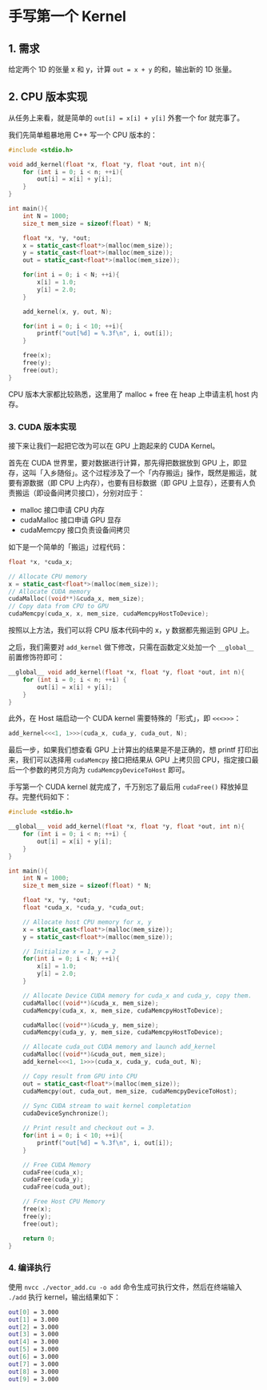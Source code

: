 # 手写第一个 Kernel 

## 1. 需求

给定两个 1D 的张量 x 和 y，计算 `out = x + y` 的和，输出新的 1D 张量。

## 2. CPU 版本实现

从任务上来看，就是简单的 `out[i] = x[i] + y[i]` 外套一个 for 就完事了。

我们先简单粗暴地用 C++ 写一个 CPU 版本的：

```cpp
#include <stdio.h>

void add_kernel(float *x, float *y, float *out, int n){
    for (int i = 0; i < n; ++i){
        out[i] = x[i] + y[i];
    }
}

int main(){
    int N = 1000;
    size_t mem_size = sizeof(float) * N;

    float *x, *y, *out;
    x = static_cast<float*>(malloc(mem_size));
    y = static_cast<float*>(malloc(mem_size));
    out = static_cast<float*>(malloc(mem_size));

    for(int i = 0; i < N; ++i){
        x[i] = 1.0;
        y[i] = 2.0;
    }

    add_kernel(x, y, out, N);

    for(int i = 0; i < 10; ++i){
        printf("out[%d] = %.3f\n", i, out[i]);
    }

    free(x);
    free(y);
    free(out);
}
```

CPU 版本大家都比较熟悉，这里用了 malloc + free 在 heap 上申请主机 host 内存。

### 3. CUDA 版本实现

接下来让我们一起把它改为可以在 GPU 上跑起来的 CUDA Kernel。

首先在 CUDA 世界里，要对数据进行计算，那先得把数据放到 GPU 上，即显存，这叫「入乡随俗」。这个过程涉及了一个「内存搬运」操作，既然是搬运，就要有源数据（即 CPU 上内存），也要有目标数据（即 GPU 上显存），还要有人负责搬运（即设备间拷贝接口），分别对应于：

+ malloc 接口申请 CPU 内存
+ cudaMalloc 接口申请 GPU 显存
+ cudaMemcpy 接口负责设备间拷贝

如下是一个简单的「搬运」过程代码：

```cpp
float *x, *cuda_x;

// Allocate CPU memory
x = static_cast<float*>(malloc(mem_size));
// Allocate CUDA memory
cudaMalloc((void**)&cuda_x, mem_size);
// Copy data from CPU to GPU
cudaMemcpy(cuda_x, x, mem_size, cudaMemcpyHostToDevice);
```

按照以上方法，我们可以将 CPU 版本代码中的 x，y 数据都先搬运到 GPU 上。

之后，我们需要对 `add_kernel` 做下修改，只需在函数定义处加一个 `__global__` 前置修饰符即可：

```cpp
__global__ void add_kernel(float *x, float *y, float *out, int n){
    for (int i = 0; i < n; ++i) {
        out[i] = x[i] + y[i];
    }
}
```

此外，在 Host 端启动一个 CUDA kernel 需要特殊的「形式」，即 `<<<>>>`：
```cpp
add_kernel<<<1, 1>>>(cuda_x, cuda_y, cuda_out, N);
```

最后一步，如果我们想查看 GPU 上计算出的结果是不是正确的，想 printf 打印出来，我们可以选择用 `cudaMemcpy` 接口把结果从 GPU 上拷贝回 CPU，指定接口最后一个参数的拷贝方向为 `cudaMemcpyDeviceToHost` 即可。

手写第一个 CUDA kernel 就完成了，千万别忘了最后用 `cudaFree()` 释放掉显存。完整代码如下：

```cpp
#include <stdio.h>

__global__ void add_kernel(float *x, float *y, float *out, int n){
    for (int i = 0; i < n; ++i) {
        out[i] = x[i] + y[i];
    }
}

int main(){
    int N = 1000;
    size_t mem_size = sizeof(float) * N;

    float *x, *y, *out;
    float *cuda_x, *cuda_y, *cuda_out;

    // Allocate host CPU memory for x, y
    x = static_cast<float*>(malloc(mem_size));
    y = static_cast<float*>(malloc(mem_size));

    // Initialize x = 1, y = 2
    for(int i = 0; i < N; ++i){
        x[i] = 1.0;
        y[i] = 2.0;
    }

    // Allocate Device CUDA memory for cuda_x and cuda_y, copy them.
    cudaMalloc((void**)&cuda_x, mem_size);
    cudaMemcpy(cuda_x, x, mem_size, cudaMemcpyHostToDevice);

    cudaMalloc((void**)&cuda_y, mem_size);
    cudaMemcpy(cuda_y, y, mem_size, cudaMemcpyHostToDevice);

    // Allocate cuda_out CUDA memory and launch add_kernel
    cudaMalloc((void**)&cuda_out, mem_size);
    add_kernel<<<1, 1>>>(cuda_x, cuda_y, cuda_out, N);

    // Copy result from GPU into CPU
    out = static_cast<float*>(malloc(mem_size));
    cudaMemcpy(out, cuda_out, mem_size, cudaMemcpyDeviceToHost);
    
    // Sync CUDA stream to wait kernel completation
    cudaDeviceSynchronize();

    // Print result and checkout out = 3.
    for(int i = 0; i < 10; ++i){
        printf("out[%d] = %.3f\n", i, out[i]);
    }

    // Free CUDA Memory
    cudaFree(cuda_x);
    cudaFree(cuda_y);
    cudaFree(cuda_out);

    // Free Host CPU Memory
    free(x);
    free(y);
    free(out);

    return 0;
}
```

### 4. 编译执行

使用 `nvcc ./vector_add.cu -o add` 命令生成可执行文件，然后在终端输入 `./add` 执行 kernel，输出结果如下：

```bash
out[0] = 3.000
out[1] = 3.000
out[2] = 3.000
out[3] = 3.000
out[4] = 3.000
out[5] = 3.000
out[6] = 3.000
out[7] = 3.000
out[8] = 3.000
out[9] = 3.000
```